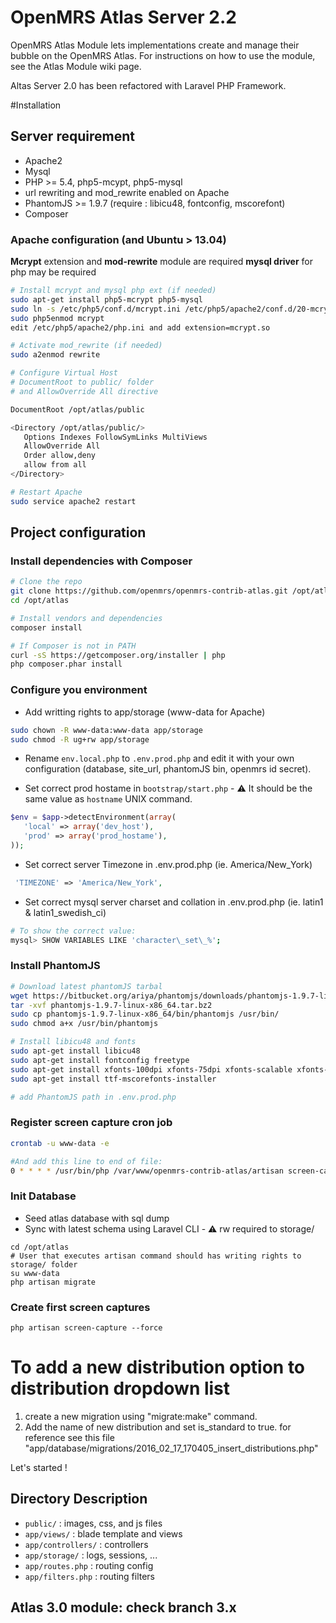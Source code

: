 OpenMRS Atlas Server 2.2
========================

OpenMRS Atlas Module lets implementations create and manage their bubble on the OpenMRS Atlas.
For instructions on how to use the module, see the Atlas Module wiki page.

Altas Server 2.0 has been refactored with Laravel PHP Framework.

#Installation
## Server requirement
- Apache2
- Mysql
- PHP >= 5.4, php5-mcypt, php5-mysql
- url rewriting and mod_rewrite enabled on Apache
- PhantomJS >= 1.9.7 (require : libicu48, fontconfig, mscorefont)
- Composer

### Apache configuration (and Ubuntu > 13.04)
**Mcrypt** extension and **mod-rewrite** module are required
**mysql driver** for php may be required
```sh
# Install mcrypt and mysql php ext (if needed)
sudo apt-get install php5-mcrypt php5-mysql
sudo ln -s /etc/php5/conf.d/mcrypt.ini /etc/php5/apache2/conf.d/20-mcrypt.ini
sudo php5enmod mcrypt
edit /etc/php5/apache2/php.ini and add extension=mcrypt.so

# Activate mod_rewrite (if needed)
sudo a2enmod rewrite

# Configure Virtual Host
# DocumentRoot to public/ folder
# and AllowOverride All directive

DocumentRoot /opt/atlas/public

<Directory /opt/atlas/public/>
   Options Indexes FollowSymLinks MultiViews
   AllowOverride All
   Order allow,deny
   allow from all
</Directory>

# Restart Apache
sudo service apache2 restart
```
## Project configuration

### Install dependencies with Composer
```sh
# Clone the repo
git clone https://github.com/openmrs/openmrs-contrib-atlas.git /opt/atlas
cd /opt/atlas

# Install vendors and dependencies
composer install

# If Composer is not in PATH
curl -sS https://getcomposer.org/installer | php
php composer.phar install
```
### Configure you environment

- Add writting rights to app/storage (www-data for Apache)

```sh
sudo chown -R www-data:www-data app/storage
sudo chmod -R ug+rw app/storage
```

 - Rename `env.local.php` to `.env.prod.php` and edit it with your own configuration (database, site_url, phantomJS bin, openmrs id secret).

 - Set correct prod hostame in `bootstrap/start.php`  - :warning: It should be the same value as `hostname` UNIX command.

```php
$env = $app->detectEnvironment(array(
   'local' => array('dev_host'),
   'prod' => array('prod_hostame'),
));
```
 - Set correct server Timezone in .env.prod.php (ie. America/New_York)
```php
 'TIMEZONE' => 'America/New_York',
```
 - Set correct mysql server charset and collation in .env.prod.php (ie. latin1 & latin1_swedish_ci)
```sh
# To show the correct value:
mysql> SHOW VARIABLES LIKE 'character\_set\_%';
```

### Install PhantomJS
```sh
# Download latest phantomJS tarbal
wget https://bitbucket.org/ariya/phantomjs/downloads/phantomjs-1.9.7-linux-x86_64.tar.bz2
tar -xvf phantomjs-1.9.7-linux-x86_64.tar.bz2
sudo cp phantomjs-1.9.7-linux-x86_64/bin/phantomjs /usr/bin/
sudo chmod a+x /usr/bin/phantomjs

# Install libicu48 and fonts
sudo apt-get install libicu48
sudo apt-get install fontconfig freetype
sudo apt-get install xfonts-100dpi xfonts-75dpi xfonts-scalable xfonts-cyrillic
sudo apt-get install ttf-mscorefonts-installer

# add PhantomJS path in .env.prod.php
```

### Register screen capture cron job
```sh
crontab -u www-data -e

#And add this line to end of file:
0 * * * * /usr/bin/php /var/www/openmrs-contrib-atlas/artisan screen-capture
```
### Init Database
- Seed atlas database with sql dump
- Sync with latest schema using Laravel CLI - :warning: rw required to storage/
```
cd /opt/atlas
# User that executes artisan command should has writing rights to storage/ folder
su www-data
php artisan migrate
```
### Create first screen captures
`php artisan screen-capture --force`

# To add a new distribution option to distribution dropdown list
1. create a new migration using "migrate:make" command.
2. Add the name of new distribution and set is_standard to true.
    for reference see this file "app/database/migrations/2016_02_17_170405_insert_distributions.php"


Let's started !

## Directory Description
- `public/` : images, css, and js files
- `app/views/` : blade template and views
- `app/controllers/` : controllers
- `app/storage/` : logs, sessions, ...
- `app/routes.php` : routing config
- `app/filters.php` : routing filters

## Atlas 3.0 module: check branch 3.x
